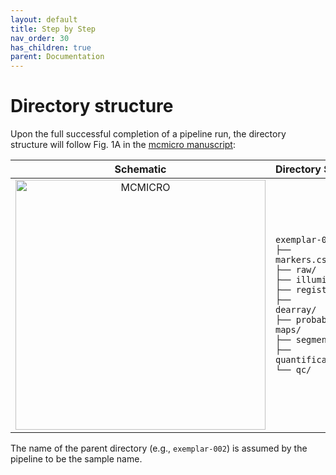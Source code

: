 ```yaml
---
layout: default
title: Step by Step
nav_order: 30
has_children: true
parent: Documentation
---
```


# Directory structure
Upon the full successful completion of a pipeline run, the directory structure will follow Fig. 1A in the [mcmicro manuscript](https://www.biorxiv.org/content/10.1101/2021.03.15.435473v1):

| Schematic | Directory&nbsp;Structure |
| :-: | :-- |
| <img src="{{ site.baseurl }}/images/Fig1.png" alt="MCMICRO" width="400"/> | <code>exemplar-002<br>├── markers.csv<br>├── raw/<br>├── illumination/<br>├── registration/<br>├── dearray/<br>├── probability-maps/<br>├── segmentation/<br>├── quantification/<br>└── qc/<br></code> |

The name of the parent directory (e.g., `exemplar-002`) is assumed by the pipeline to be the sample name.

